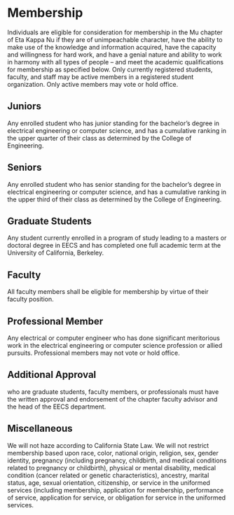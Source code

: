 # Membership

Individuals are eligible for consideration for membership in the Mu chapter of Eta Kappa Nu if they are of unimpeachable character, have the ability to make use of the knowledge and information acquired, have the capacity and willingness for hard work, and have a genial nature and ability to work in harmony with all types of people – and meet the academic qualifications for membership as specified below.
Only currently registered students, faculty, and staff may be active members in a registered student organization.
Only active members may vote or hold office.

## Juniors

Any enrolled student who has junior standing for the bachelor’s degree in electrical engineering or computer science, and has a cumulative ranking in the upper quarter of their class as determined by the College of Engineering.

## Seniors

Any enrolled student who has senior standing for the bachelor’s degree in electrical engineering or computer science, and has a cumulative ranking in the upper third of their class as determined by the College of Engineering.

## Graduate Students

Any student currently enrolled in a program of study leading to a masters or doctoral degree in EECS and has completed one full academic term at the University of California, Berkeley.

## Faculty

All faculty members shall be eligible for membership by virtue of their faculty position.

## Professional Member

Any electrical or computer engineer who has done significant meritorious work in the electrical engineering or computer science profession or allied pursuits.
Professional members may not vote or hold office.

## Additional Approval

who are graduate students, faculty members, or professionals must have the written approval and endorsement of the chapter faculty advisor and the head of the EECS department.

## Miscellaneous

We will not haze according to California State Law.
We will not restrict membership based upon race, color, national origin, religion, sex, gender identity, pregnancy (including pregnancy, childbirth, and medical conditions related to pregnancy or childbirth), physical or mental disability, medical condition (cancer related or genetic characteristics), ancestry, marital status, age, sexual orientation, citizenship, or service in the uniformed services (including membership, application for membership, performance of service, application for service, or obligation for service in the uniformed services.

